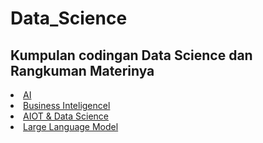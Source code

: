 # Data_Science
<h2>Kumpulan codingan Data Science dan Rangkuman Materinya</h2>

<li>
  <a href="AI">AI</a>
</li>
<li>
  <a href="Business intelligence">Business Inteligencel</a>
</li>
<li>
  <a href="IoT">AIOT & Data Science</a>
</li>
<li>
  <a href="Large Language Model/Modul.txt">Large Language Model</a>
</li>
